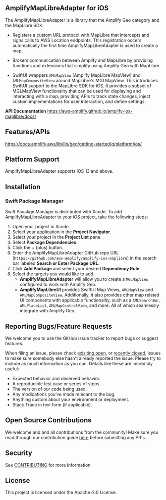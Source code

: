 ## AmplifyMapLibreAdapter for iOS

The AmplifyMapLibreAdapter is a library that  the Amplify Geo category and the MapLibre SDK.

- Registers a custom URL protocol with MapLibre that intercepts and signs calls to AWS Location endpoints. This registration occers automatically the first time AmplifyMapLibreAdapter is used to create a map.

- Brokers communication between Amplify and MapLibre by providing functions and extensions that simplify using Amplify Geo with MapLibre.

- SwiftUI wrappers `AMLMapView` (Amplify MapLibre MapView) and `AMLMapCompositeView` around MapLibre's MGLMapView. This introduces SwiftUI support to the MapLibre SDK for iOS. It provides a subset of MGLMapView functionality that can be used for displaying and interacting with a map; providing APIs to track state changes, inject custom implementations for user interaction, and define settings.

**API Documentation**
https://aws-amplify.github.io/amplify-ios-maplibre/docs/

## Features/APIs
https://docs.amplify.aws/lib/lib/geo/getting-started/q/platform/ios/

## Platform Support

AmplifyMapLibreAdapter supports iOS 13 and above.

## Installation

### Swift Package Manager

Swift Pacakge Manager is distributed with Xcode. To add AmplifyMapLibreAdapter to your iOS project, take the following steps: 
1. Open your project in Xcode.
2. Select your application in the **Project Navigator**.
3. Select your project in the **Project List** pane.
4. Select **Package Dependencies**.
5. Click the + (plus) button.
6. Enter the AmplifyMapLibreAdapter GitHub repo URL (`https://github.com/aws-amplify/amplify-ios-maplibre`) in the search bar labeled **Search or Enter Package URL**.
7. Click **Add Package** and select your desired **Dependency Rule**
8. Select the targets you would like to add.
    - **AmplifyMapLibreAdapter** will allow you to create a `MGLMapView` configured to work with Amplify Geo.
    - **AmplifyMapLibreUI** provides SwiftUI Map Views, `AMLMapView` and `AMLMapCompositeView`. Additionally, it also provides other map related UI components with applicable functionality, such as a `AMLSearchBar`, `AMLPlaceList`, `AMLMapControlView`, and more. All of which seamlessly integrate with Amplify Geo.

## Reporting Bugs/Feature Requests

We welcome you to use the GitHub issue tracker to report bugs or suggest features.

When filing an issue, please check [exisiting open](https://github.com/aws-amplify/amplify-ios-maplibre/issues), or [recently closed](https://github.com/aws-amplify/amplify-ios-maplibre/issues?utf8=%E2%9C%93&q=is%3Aissue%20is%3Aclosed%20), issues to make sure somebody else hasn't already reported the issue. Please try to include as much information as you can. Details like these are incredibly useful:

* Expected behavior and observed behavior.
* A reproducible test case or series of steps.
* The version of our code being used.
* Any modications you've made relecant to the bug.
* Anything custom about your environment or deployment.
* Stack Trace in text form (if applicable).

## Open Source Contributions

We welcome and and all contributions from the community! Make sure you read through our contribution guide [here](./CONTRIBUTING.md) before submitting any PR's.

## Security

See [CONTRIBUTING](CONTRIBUTING.md#security-issue-notifications) for more information.

## License

This project is licensed under the Apache-2.0 License.
